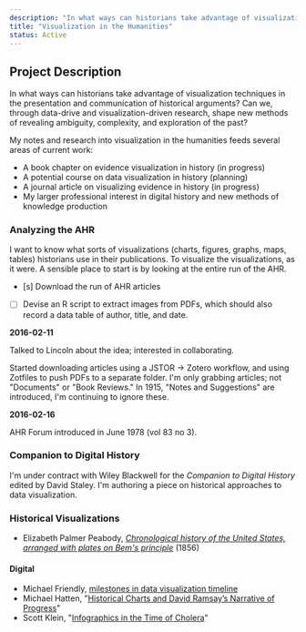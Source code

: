 ```yaml
---
description: "In what ways can historians take advantage of visualization techniques in the presentation and communication of historical arguments?"
title: "Visualization in the Humanities"
status: Active
---
```


## Project Description

In what ways can historians take advantage of visualization techniques in the presentation and communication of historical arguments? Can we, through data-drive and visualization-driven research, shape new methods of revealing ambiguity, complexity, and exploration of the past?

My notes and research into visualization in the humanities feeds several areas of current work:

- A book chapter on evidence visualization in history (in progress)
- A potential course on data visualization in history (planning)
- A journal article on visualizing evidence in history (in progress)
- My larger professional interest in digital history and new methods of knowledge production

### Analyzing the AHR

I want to know what sorts of visualizations (charts, figures, graphs, maps,
tables) historians use in their publications. To visualize the visualizations, as it were. A sensible place to start is by looking at the entire run of the AHR. 

- [s] Download the run of AHR articles
- [ ] Devise an R script to extract images from PDFs, which should also record a data table of author, title, and date.

**2016-02-11**

Talked to Lincoln about the idea; interested in collaborating.

Started downloading articles using a JSTOR -> Zotero workflow, and using Zotfiles to push PDFs to a separate folder. I'm only grabbing articles; not "Documents" or "Book Reviews." In 1915, "Notes and Suggestions" are introduced, I'm continuing to ignore these. 

**2016-02-16**

AHR Forum introduced in June 1978 (vol 83 no 3).

### Companion to Digital History

I'm under contract with Wiley Blackwell for the *Companion to Digital History* edited by David Staley. I'm authoring a piece on historical approaches to data visualization.

### Historical Visualizations

- Elizabeth Palmer Peabody, *[Chronological history of the United States, arranged with plates on Bem's principle](https://archive.org/details/chronologicalhis00peab)* (1856)

#### Digital 

- Michael Friendly, [milestones in data visualization timeline](http://www.datavis.ca/milestones/)
- Michael Hatten, "[Historical Charts and David Ramsay’s Narrative of Progress](https://earlyamericanists.com/2015/05/26/historical-charts-and-david-ramsays-narrative-of-progress/)"
- Scott Klein, "[Infographics in the Time of Cholera](https://www.propublica.org/nerds/item/infographics-in-the-time-of-cholera)"
